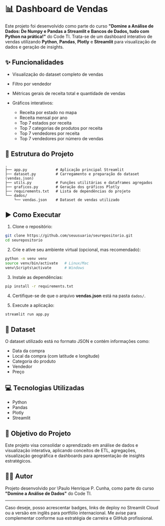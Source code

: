 # 📊 Dashboard de Vendas

Este projeto foi desenvolvido como parte do curso **"Domine a Análise de Dados: De Numpy e Pandas a Streamlit e Bancos de Dados, tudo com Python na prática!"** do Code TI. Trata-se de um dashboard interativo de vendas utilizando **Python**, **Pandas**, **Plotly** e **Streamlit** para visualização de dados e geração de insights.

## ✨ Funcionalidades

* Visualização do dataset completo de vendas
* Filtro por vendedor
* Métricas gerais de receita total e quantidade de vendas
* Gráficos interativos:

  * Receita por estado no mapa
  * Receita mensal por ano
  * Top 7 estados por receita
  * Top 7 categorias de produtos por receita
  * Top 7 vendedores por receita
  * Top 7 vendedores por número de vendas

## 💃 Estrutura do Projeto

```
.
├── app.py             # Aplicação principal Streamlit
├── dataset.py         # Carregamento e preparação do dataset (vendas.json)
├── utils.py           # Funções utilitárias e dataframes agregados
├── graficos.py        # Geração dos gráficos Plotly
├── requirements.txt   # Lista de dependências do projeto
└── dados/
    └── vendas.json    # Dataset de vendas utilizado
```

## ▶️ Como Executar

1. Clone o repositório:

```bash
git clone https://github.com/seuusuario/seurepositorio.git
cd seurepositorio
```

2. Crie e ative seu ambiente virtual (opcional, mas recomendado):

```bash
python -m venv venv
source venv/bin/activate   # Linux/Mac
venv\Scripts\activate      # Windows
```

3. Instale as dependências:

```bash
pip install -r requirements.txt
```

4. Certifique-se de que o arquivo **vendas.json** está na pasta `dados/`.

5. Execute a aplicação:

```bash
streamlit run app.py
```

## 📁 Dataset

O dataset utilizado está no formato JSON e contém informações como:

* Data da compra
* Local da compra (com latitude e longitude)
* Categoria do produto
* Vendedor
* Preço

## 💻 Tecnologias Utilizadas

* Python
* Pandas
* Plotly
* Streamlit

## 🚀 Objetivo do Projeto

Este projeto visa consolidar o aprendizado em análise de dados e visualização interativa, aplicando conceitos de ETL, agregações, visualização geográfica e dashboards para apresentação de insights estratégicos.

## 👨‍🎓 Autor

Projeto desenvolvido por \Paulo Henrique P. Cunha, como parte do curso **"Domine a Análise de Dados"** do Code TI.

---

Caso deseje, posso acrescentar badges, links de deploy no Streamlit Cloud ou a versão em inglês para portfólio internacional. Me avise para complementar conforme sua estratégia de carreira e GitHub profissional.

